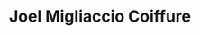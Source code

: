 ---
title: "Joel Migliaccio Coiffure"
url: /aix-en-provence/joel-migliaccio-coiffure/
shop: coiffeur
---